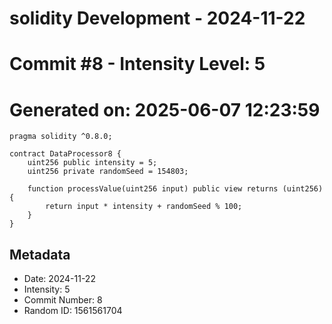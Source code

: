 ﻿# solidity Development - 2024-11-22
# Commit #8 - Intensity Level: 5
# Generated on: 2025-06-07 12:23:59
```solidity
pragma solidity ^0.8.0;

contract DataProcessor8 {
    uint256 public intensity = 5;
    uint256 private randomSeed = 154803;

    function processValue(uint256 input) public view returns (uint256) {
        return input * intensity + randomSeed % 100;
    }
}
```
## Metadata
- Date: 2024-11-22
- Intensity: 5
- Commit Number: 8
- Random ID: 1561561704
